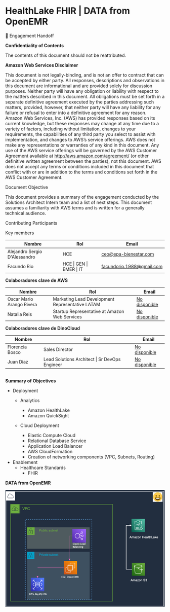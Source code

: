 # HealthLake FHIR | DATA from OpenEMR

🔸 Engagement Handoff

<b>Confidentiality of Contents</b>

The contents of this document should not be reattributed.

<b>Amazon Web Services Disclaimer</b>

This document is not legally-binding, and is not an offer to contract that can be accepted by either party. All responses, descriptions and observations in this document are informational and are provided solely for discussion purposes. Neither party will have any obligation or liability with respect to the matters described in this document. All obligations must be set forth in a separate definitive agreement executed by the parties addressing such matters, provided, however, that neither party will have any liability for any failure or refusal to enter into a definitive agreement for any reason. Amazon Web Services, Inc. (AWS) has provided responses based on its current knowledge, but these responses may change at any time due to a variety of factors, including without limitation, changes to your requirements, the capabilities of any third party you select to assist with implementation, and changes to AWS’s service offerings. AWS does not make any representations or warranties of any kind in this document. Any use of the AWS service offerings will be governed by the AWS Customer Agreement available at http://aws.amazon.com/agreement/ (or other definitive written agreement between the parties), not this document. AWS does not accept any terms or conditions included in this document that conflict with or are in addition to the terms and conditions set forth in the AWS Customer Agreement.

Document Objective

This document provides a summary of the engagement conducted by the Solutions Architect Intern team and a list of next steps. This document assumes a familiarity with AWS terms and is written for a generally technical audience.

Contributing Participants

Key members

<table>
<thead>
<tr>
<th>Nombre</th>
<th>Rol</th>
<th>Email</th>
</tr>
</thead>
<tbody>
<tr>
<td>Alejandro Sergio D'Alessandro</td>
<td>HCE</td>
<td><a href="mailto:ceo@epa-bienestar.com">ceo@epa-bienestar.com</a></td>
</tr>
<tr>
<td>Facundo Rio</td>
<td>HCE | GEN | EMER | IT</td>
<td><a href="mailto:facundorio.1988@gmail.com">facundorio.1988@gmail.com</a></td>
</tr>
</tbody>
</table>

<b>Colaboradores clave de AWS</b>
<table>
<thead>
<tr>
<th>Nombre</th>
<th>Rol</th>
<th>Email</th>
</tr>
</thead>
<tbody>
<tr>
<td>Oscar Mario Arango Rivera</td>
<td>Marketing Lead Development Representative LATAM</td>
<td><a href="mailto:mail@example.com">No disponible</a></td>
</tr>
<tr>
<td>Natalia Reis</td>
<td>Startup Representative at Amazon Web Services</td>
<td><a href="mailto:mail@example.com">No disponible</a></td>
</tr>
</tbody>
</table>

<b>Colaboradores clave de DinoCloud</b>
<table>
<thead>
<tr>
<th>Nombre</th>
<th>Rol</th>
<th>Email</th>
</tr>
</thead>
<tbody>
<tr>
<td>Florencia Bosco</td>
<td>Sales Director</td>
<td><a href="mailto:mail@example.com">No disponible</a></td>
</tr>
<tr>
<td>Juan Diaz</td>
<td>Lead Solutions Architect | Sr DevOps Engineer</td>
<td><a href="mailto:mail@example.com">No disponible</a></td>
</tr>
</tbody>
</table>

<h2 dir="auto"></h2>
<p dir="auto"><strong>Summary of Objectives</strong></p>
<ul dir="auto">
<li>Deployment
<ul dir="auto">
<li>
<p dir="auto">Analytics</p>
<ul dir="auto">
<li>Amazon HealthLake</li>
<li>Amazon QuickSight</li>
</ul>
</li>
<li>
<p dir="auto">Cloud Deployment</p>
<ul dir="auto">
<li>Elastic Compute Cloud</li>
<li>Relational Database Service</li>
<li>Application Load Balancer</li>
<li>AWS CloudFormation</li>
<li>Creation of networking components (VPC, Subnets, Routing)</li>
</ul>
</li>
</ul>
</li>
<li>Enablement
<ul dir="auto">
<li>Healthcare Standards
<ul dir="auto">
<li>FHIR</li>
</ul>
</li>
</ul>
</li>
</ul>
<b>DATA from OpenEMR</b>

![Image text](https://github.com/drdalessandro/imagenes/blob/main/DATA-AWS-HealthLake-From-OpenEMR.png)

